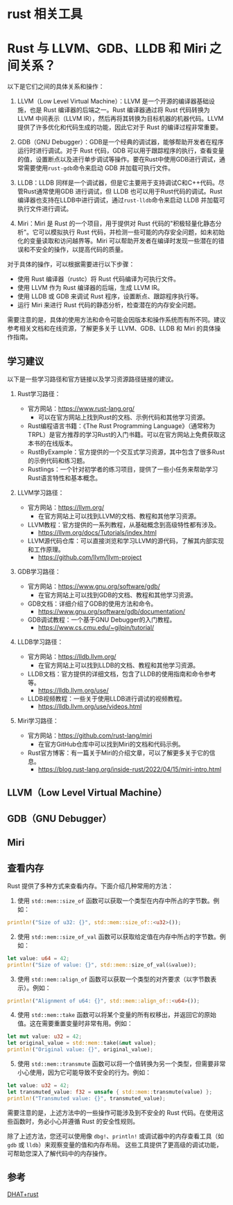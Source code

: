 # rust 相关工具

# Rust 与 LLVM、GDB、LLDB 和 Miri 之间关系？

以下是它们之间的具体关系和操作：

1. LLVM（Low Level Virtual Machine）：LLVM 是一个开源的编译器基础设施，也是 Rust 编译器的后端之一。Rust 编译器通过将 Rust 代码转换为 LLVM 中间表示（LLVM IR），然后再将其转换为目标机器的机器代码。LLVM 提供了许多优化和代码生成的功能，因此它对于 Rust 的编译过程非常重要。

2. GDB（GNU Debugger）：GDB是一个经典的调试器，能够帮助开发者在程序运行时进行调试。对于 Rust 代码，GDB 可以用于跟踪程序的执行，查看变量的值，设置断点以及进行单步调试等操作。要在Rust中使用GDB进行调试，通常需要使用`rust-gdb`命令来启动 GDB 并加载可执行文件。

3. LLDB：LLDB 同样是一个调试器，但是它主要用于支持调试C和C++代码。尽管Rust通常使用GDB 进行调试，但 LLDB 也可以用于Rust代码的调试。Rust编译器也支持在LLDB中进行调试，通过`rust-lldb`命令来启动 LLDB 并加载可执行文件进行调试。

4. Miri：Miri 是 Rust 的一个项目，用于提供对 Rust 代码的"积极轻量化静态分析"。它可以模拟执行 Rust 代码，并检测一些可能的内存安全问题，如未初始化的变量读取和访问越界等。Miri 可以帮助开发者在编译时发现一些潜在的错误和不安全的操作，以提高代码的质量。

对于具体的操作，可以根据需要进行以下步骤：
- 使用 Rust 编译器（rustc）将 Rust 代码编译为可执行文件。
- 使用 LLVM 作为 Rust 编译器的后端，生成 LLVM IR。
- 使用 LLDB 或 GDB 来调试 Rust 程序，设置断点、跟踪程序执行等。
- 运行 Miri 来进行 Rust 代码的静态分析，检查潜在的内存安全问题。

需要注意的是，具体的使用方法和命令可能会因版本和操作系统而有所不同。建议参考相关文档和在线资源，了解更多关于 LLVM、GDB、LLDB 和 Miri 的具体操作指南。

## 学习建议
以下是一些学习路径和官方链接以及学习资源路径链接的建议。

1. Rust学习路径：
   - 官方网站：https://www.rust-lang.org/
     - 可以在官方网站上找到Rust的文档、示例代码和其他学习资源。
   - Rust编程语言书籍：《The Rust Programming Language》（通常称为TRPL）是官方推荐的学习Rust的入门书籍。可以在官方网站上免费获取这本书的在线版本。
   - RustByExample：官方提供的一个交互式学习资源，其中包含了很多Rust的示例代码和练习题。
   - Rustlings：一个针对初学者的练习项目，提供了一些小任务来帮助学习Rust语言特性和基本概念。

2. LLVM学习路径：
   - 官方网站：https://llvm.org/
     - 在官方网站上可以找到LLVM的文档、教程和其他学习资源。
   - LLVM教程：官方提供的一系列教程，从基础概念到高级特性都有涉及。
     - https://llvm.org/docs/Tutorials/index.html
   - LLVM源代码仓库：可以直接浏览和学习LLVM的源代码，了解其内部实现和工作原理。
     - https://github.com/llvm/llvm-project

3. GDB学习路径：
   - 官方网站：https://www.gnu.org/software/gdb/
     - 在官方网站上可以找到GDB的文档、教程和其他学习资源。
   - GDB文档：详细介绍了GDB的使用方法和命令。
     - https://www.gnu.org/software/gdb/documentation/
   - GDB调试教程：一个基于GNU Debugger的入门教程。
     - https://www.cs.cmu.edu/~gilpin/tutorial/

4. LLDB学习路径：
   - 官方网站：https://lldb.llvm.org/
     - 在官方网站上可以找到LLDB的文档、教程和其他学习资源。
   - LLDB文档：官方提供的详细文档，包含了LLDB的使用指南和命令参考等。
     - https://lldb.llvm.org/use/
   - LLDB视频教程：一些关于使用LLDB进行调试的视频教程。
     - https://lldb.llvm.org/use/videos.html

5. Miri学习路径：
   - 官方网站：https://github.com/rust-lang/miri
     - 在官方GitHub仓库中可以找到Miri的文档和代码示例。
   - Rust官方博客：有一篇关于Miri的介绍文章，可以了解更多关于它的信息。
     - https://blog.rust-lang.org/inside-rust/2022/04/15/miri-intro.html

## LLVM（Low Level Virtual Machine）

## GDB（GNU Debugger）

## Miri


## 查看内存
Rust 提供了多种方式来查看内存。下面介绍几种常用的方法：

1. 使用 `std::mem::size_of` 函数可以获取一个类型在内存中所占的字节数。例如：

```rust
println!("Size of u32: {}", std::mem::size_of::<u32>());
```

2. 使用 `std::mem::size_of_val` 函数可以获取给定值在内存中所占的字节数。例如：

```rust
let value: u64 = 42;
println!("Size of value: {}", std::mem::size_of_val(&value));
```

3. 使用 `std::mem::align_of` 函数可以获取一个类型的对齐要求（以字节数表示）。例如：

```rust
println!("Alignment of u64: {}", std::mem::align_of::<u64>());
```

4. 使用 `std::mem::take` 函数可以将某个变量的所有权移出，并返回它的原始值。这在需要重置变量时非常有用。例如：

```rust
let mut value: u32 = 42;
let original_value = std::mem::take(&mut value);
println!("Original value: {}", original_value);
```

5. 使用 `std::mem::transmute` 函数可以将一个值转换为另一个类型，但需要非常小心使用，因为它可能导致不安全的行为。例如：

```rust
let value: u32 = 42;
let transmuted_value: f32 = unsafe { std::mem::transmute(value) };
println!("Transmuted value: {}", transmuted_value);
```

需要注意的是，上述方法中的一些操作可能涉及到不安全的 Rust 代码。在使用这些函数时，务必小心并遵循 Rust 的安全性规则。

除了上述方法，您还可以使用像 `dbg!`、`println!` 或调试器中的内存查看工具（如 `gdb` 或 `lldb`）来观察变量的值和内存布局。
这些工具提供了更高级的调试功能，可帮助您深入了解代码中的内存操作。

## 参考
[DHAT+rust](https://www.google.com/search?q=DHAT+rust&oq=DHAT+rust+&aqs=edge..69i57j0i390i650l3j69i64.2975j0j4&sourceid=chrome&ie=UTF-8#ip=1)
